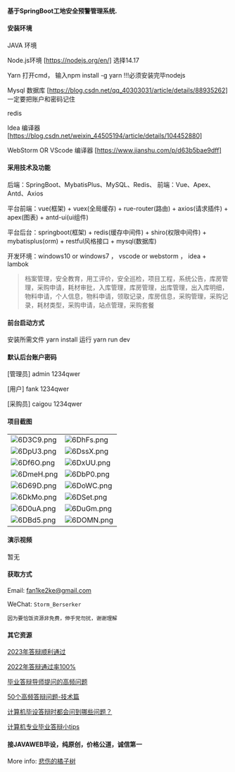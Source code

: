 #### 基于SpringBoot工地安全预警管理系统.

#### 安装环境

JAVA 环境 

Node.js环境 [https://nodejs.org/en/] 选择14.17

Yarn 打开cmd， 输入npm install -g yarn !!!必须安装完毕nodejs

Mysql 数据库 [https://blog.csdn.net/qq_40303031/article/details/88935262] 一定要把账户和密码记住

redis

Idea 编译器 [https://blog.csdn.net/weixin_44505194/article/details/104452880]

WebStorm OR VScode 编译器 [https://www.jianshu.com/p/d63b5bae9dff]

#### 采用技术及功能

后端：SpringBoot、MybatisPlus、MySQL、Redis、
前端：Vue、Apex、Antd、Axios

平台前端：vue(框架) + vuex(全局缓存) + rue-router(路由) + axios(请求插件) + apex(图表)  + antd-ui(ui组件)

平台后台：springboot(框架) + redis(缓存中间件) + shiro(权限中间件) + mybatisplus(orm) + restful风格接口 + mysql(数据库)

开发环境：windows10 or windows7 ， vscode or webstorm ， idea + lambok


> 档案管理，安全教育，用工评价，安全巡检，项目工程，系统公告，库房管理，采购申请，耗材审批，入库管理，库房管理，出库管理，出入库明细，物料申请，个人信息，物料申请，领取记录，库房信息，采购管理，采购记录，耗材类型，采购申请，站点管理，采购套餐



#### 前台启动方式
安装所需文件 yarn install 
运行 yarn run dev

#### 默认后台账户密码
[管理员]
admin
1234qwer

[用户]
fank
1234qwer

[采购员]
caigou
1234qwer


#### 项目截图

|  |  |
|---------------------|---------------------|
|![6D3C9.png](https://i.imgs.ovh/2023/12/18/6D3C9.png) | ![6DhFs.png](https://i.imgs.ovh/2023/12/18/6DhFs.png) |
|![6DpU3.png](https://i.imgs.ovh/2023/12/18/6DpU3.png) | ![6DssX.png](https://i.imgs.ovh/2023/12/18/6DssX.png) |
|![6Df6O.png](https://i.imgs.ovh/2023/12/18/6Df6O.png) | ![6DxUU.png](https://i.imgs.ovh/2023/12/18/6DxUU.png) |
|![6DmeH.png](https://i.imgs.ovh/2023/12/18/6DmeH.png) | ![6DbP0.png](https://i.imgs.ovh/2023/12/18/6DbP0.png) |
|![6D69D.png](https://i.imgs.ovh/2023/12/18/6D69D.png) | ![6DoWC.png](https://i.imgs.ovh/2023/12/18/6DoWC.png) |
|![6DkMo.png](https://i.imgs.ovh/2023/12/18/6DkMo.png) | ![6DSet.png](https://i.imgs.ovh/2023/12/18/6DSet.png) |
|![6D0uA.png](https://i.imgs.ovh/2023/12/18/6D0uA.png) | ![6DuGm.png](https://i.imgs.ovh/2023/12/18/6DuGm.png) |
|![6DBd5.png](https://i.imgs.ovh/2023/12/18/6DBd5.png) | ![6DOMN.png](https://i.imgs.ovh/2023/12/18/6DOMN.png) 


#### 演示视频

暂无

#### 获取方式

Email: fan1ke2ke@gmail.com

WeChat: `Storm_Berserker`

`因为要恰饭资源非免费，伸手党勿扰，谢谢理解`

#### 其它资源

[2023年答辩顺利通过](https://berserker287.github.io/2023/06/14/2023%E5%B9%B4%E7%AD%94%E8%BE%A9%E9%A1%BA%E5%88%A9%E9%80%9A%E8%BF%87/)

[2022年答辩通过率100%](https://berserker287.github.io/2022/05/25/%E9%A1%B9%E7%9B%AE%E4%BA%A4%E6%98%93%E8%AE%B0%E5%BD%95/)

[毕业答辩导师提问的高频问题](https://berserker287.github.io/2023/06/13/%E6%AF%95%E4%B8%9A%E7%AD%94%E8%BE%A9%E5%AF%BC%E5%B8%88%E6%8F%90%E9%97%AE%E7%9A%84%E9%AB%98%E9%A2%91%E9%97%AE%E9%A2%98/)

[50个高频答辩问题-技术篇](https://berserker287.github.io/2023/06/13/50%E4%B8%AA%E9%AB%98%E9%A2%91%E7%AD%94%E8%BE%A9%E9%97%AE%E9%A2%98-%E6%8A%80%E6%9C%AF%E7%AF%87/)

[计算机毕设答辩时都会问到哪些问题？](https://www.zhihu.com/question/31020988)

[计算机专业毕业答辩小tips](https://zhuanlan.zhihu.com/p/145911029)


#### 接JAVAWEB毕设，纯原创，价格公道，诚信第一

More info: [悲伤的橘子树](https://berserker287.github.io/)
